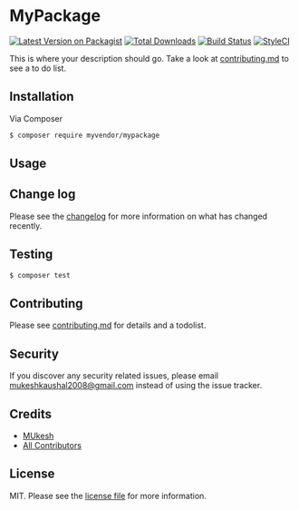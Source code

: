 # MyPackage

[![Latest Version on Packagist][ico-version]][link-packagist]
[![Total Downloads][ico-downloads]][link-downloads]
[![Build Status][ico-travis]][link-travis]
[![StyleCI][ico-styleci]][link-styleci]

This is where your description should go. Take a look at [contributing.md](contributing.md) to see a to do list.

## Installation

Via Composer

``` bash
$ composer require myvendor/mypackage
```

## Usage

## Change log

Please see the [changelog](changelog.md) for more information on what has changed recently.

## Testing

``` bash
$ composer test
```

## Contributing

Please see [contributing.md](contributing.md) for details and a todolist.

## Security

If you discover any security related issues, please email mukeshkaushal2008@gmail.com instead of using the issue tracker.

## Credits

- [MUkesh][link-author]
- [All Contributors][link-contributors]

## License

MIT. Please see the [license file](license.md) for more information.

[ico-version]: https://img.shields.io/packagist/v/myvendor/mypackage.svg?style=flat-square
[ico-downloads]: https://img.shields.io/packagist/dt/myvendor/mypackage.svg?style=flat-square
[ico-travis]: https://img.shields.io/travis/myvendor/mypackage/master.svg?style=flat-square
[ico-styleci]: https://styleci.io/repos/12345678/shield

[link-packagist]: https://packagist.org/packages/myvendor/mypackage
[link-downloads]: https://packagist.org/packages/myvendor/mypackage
[link-travis]: https://travis-ci.org/myvendor/mypackage
[link-styleci]: https://styleci.io/repos/12345678
[link-author]: https://github.com/myvendor
[link-contributors]: ../../contributors
